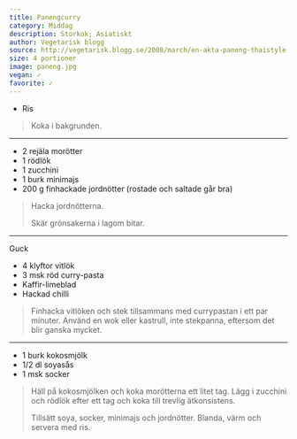 ```yaml
---
title: Panengcurry
category: Middag
description: Storkok; Asiatiskt
author: Vegetarisk blogg
source: http://vegetarisk.blogg.se/2008/march/en-akta-paneng-thaistyle.html
size: 4 portioner
image: paneng.jpg
vegan: ✓
favorite: ✓
---
```


- Ris

> Koka i bakgrunden.

---

- 2 rejäla morötter
- 1 rödlök
- 1 zucchini
- 1 burk minimajs
- 200 g finhackade jordnötter (rostade och saltade går bra)

> Hacka jordnötterna.
> 
> Skär grönsakerna i lagom bitar.

---

Guck

- 4 klyftor vitlök
- 3 msk röd curry-pasta
- Kaffir-limeblad
- Hackad chilli


> Finhacka vitlöken och stek tillsammans med currypastan i ett par minuter.
> Använd en wok eller kastrull, inte stekpanna, eftersom det blir ganska mycket.

---

- 1 burk kokosmjölk
- 1/2 dl soyasås
- 1 msk socker

> Häll på kokosmjölken och koka morötterna ett litet tag. Lägg i zucchini och rödlök efter ett tag och koka till trevlig ätkonsistens.
> 
> Tillsätt soya, socker, minimajs och jordnötter. Blanda, värm och servera med ris.
